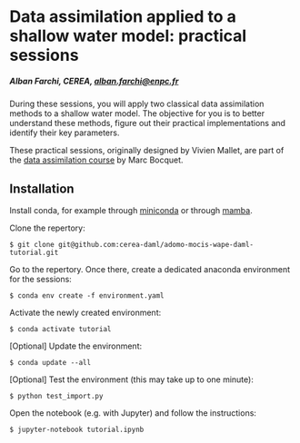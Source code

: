 # Data assimilation applied to a shallow water model: practical sessions

##### Alban Farchi, CEREA, [alban.farchi@enpc.fr](mailto:alban.farchi@enpc.fr)

During these sessions, you will apply two classical data assimilation methods 
to a shallow water model. The objective for you is to better understand these 
methods, figure out their practical implementations and identify their key parameters.

These practical sessions, originally designed by Vivien Mallet, are part of the 
[data assimilation course](http://cerea.enpc.fr/HomePages/bocquet/teaching/) 
by Marc Bocquet.

## Installation

Install conda, for example through [miniconda](https://docs.conda.io/en/latest/miniconda.html) or through [mamba](https://mamba.readthedocs.io/en/latest/installation.html).

Clone the repertory:

    $ git clone git@github.com:cerea-daml/adomo-mocis-wape-daml-tutorial.git

Go to the repertory. Once there, create a dedicated anaconda environment for the sessions:

    $ conda env create -f environment.yaml

Activate the newly created environment:

    $ conda activate tutorial

[Optional] Update the environment:

    $ conda update --all

[Optional] Test the environment (this may take up to one minute):

    $ python test_import.py

Open the notebook (e.g. with Jupyter) and follow the instructions:

    $ jupyter-notebook tutorial.ipynb

